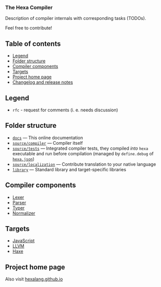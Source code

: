 ### The Hexa Compiler

Description of compiler internals with corresponding tasks (TODOs).

Feel free to contribute!

## Table of contents

- [Legend](#legend)
- [Folder structure](#folder-structure)
- [Compiler components](#compiler-components)
- [Targets](#targets)
- [Project home page](#project-home-page)
- [Changelog and release notes](changelog/versions.md)

## Legend

- `rfc` - request for comments (i. e. needs discussion)

## Folder structure

- [`docs`](https://github.com/hexalang/hexa/tree/master/docs) — This online documentation
- [`source/compiler`](https://github.com/hexalang/hexa/tree/master/source/compiler) — Compiler itself
- [`source/tests`](https://github.com/hexalang/hexa/tree/master/source/tests) — Integrated compiler tests, they compiled *into* `hexa` executable and run before compilation (managed by `define.debug` of [`hexa.json`](https://github.com/hexalang/hexa/blob/master/hexa.json))
- [`source/localization`](https://github.com/hexalang/hexa/tree/master/source/localization) — Contribute translation to your native language
- [`library`](https://github.com/hexalang/hexa/tree/master/library) — Standard library and target-specific libraries

## Compiler components

- [Lexer](lexer.md)
- [Parser](parser.md)
- [Typer](typer.md)
- [Normalizer](normalizer.md)

## Targets

- [JavaScript](target-javascript.md)
- [LLVM](target-llvm.md)
- [Haxe](target-haxe.md)

## Project home page

Also visit [hexalang.github.io](https://hexalang.github.io)
